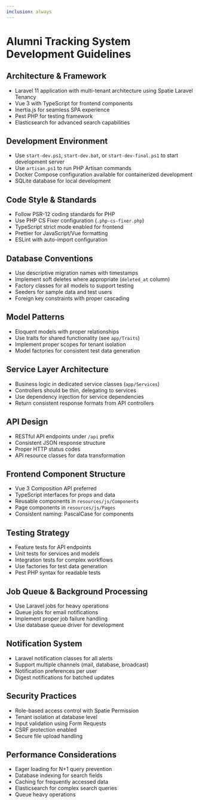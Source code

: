 ```yaml
---
inclusion: always
---
```


# Alumni Tracking System Development Guidelines

## Architecture & Framework

- Laravel 11 application with multi-tenant architecture using Spatie Laravel Tenancy
- Vue 3 with TypeScript for frontend components
- Inertia.js for seamless SPA experience
- Pest PHP for testing framework
- Elasticsearch for advanced search capabilities

## Development Environment

- Use `start-dev.ps1`, `start-dev.bat`, or `start-dev-final.ps1` to start development server
- Use `artisan.ps1` to run PHP Artisan commands
- Docker Compose configuration available for containerized development
- SQLite database for local development

## Code Style & Standards

- Follow PSR-12 coding standards for PHP
- Use PHP CS Fixer configuration (`.php-cs-fixer.php`)
- TypeScript strict mode enabled for frontend
- Prettier for JavaScript/Vue formatting
- ESLint with auto-import configuration

## Database Conventions

- Use descriptive migration names with timestamps
- Implement soft deletes where appropriate (`deleted_at` column)
- Factory classes for all models to support testing
- Seeders for sample data and test users
- Foreign key constraints with proper cascading

## Model Patterns

- Eloquent models with proper relationships
- Use traits for shared functionality (see `app/Traits`)
- Implement proper scopes for tenant isolation
- Model factories for consistent test data generation

## Service Layer Architecture

- Business logic in dedicated service classes (`app/Services`)
- Controllers should be thin, delegating to services
- Use dependency injection for service dependencies
- Return consistent response formats from API controllers

## API Design

- RESTful API endpoints under `/api` prefix
- Consistent JSON response structure
- Proper HTTP status codes
- API resource classes for data transformation

## Frontend Component Structure

- Vue 3 Composition API preferred
- TypeScript interfaces for props and data
- Reusable components in `resources/js/Components`
- Page components in `resources/js/Pages`
- Consistent naming: PascalCase for components

## Testing Strategy

- Feature tests for API endpoints
- Unit tests for services and models
- Integration tests for complex workflows
- Use factories for test data generation
- Pest PHP syntax for readable tests

## Job Queue & Background Processing

- Use Laravel jobs for heavy operations
- Queue jobs for email notifications
- Implement proper job failure handling
- Use database queue driver for development

## Notification System

- Laravel notification classes for all alerts
- Support multiple channels (mail, database, broadcast)
- Notification preferences per user
- Digest notifications for batched updates

## Security Practices

- Role-based access control with Spatie Permission
- Tenant isolation at database level
- Input validation using Form Requests
- CSRF protection enabled
- Secure file upload handling

## Performance Considerations

- Eager loading for N+1 query prevention
- Database indexing for search fields
- Caching for frequently accessed data
- Elasticsearch for complex search queries
- Queue heavy operations
